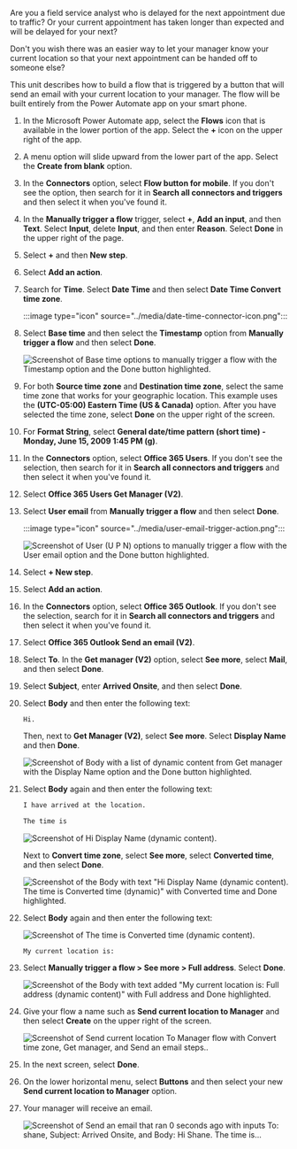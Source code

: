 Are you a field service analyst who is delayed for the next appointment due to traffic? Or your current appointment has taken longer than expected and will be delayed for your next?

Don't you wish there was an easier way to let your manager know your current location so that your next appointment can be handed off to someone else?

This unit describes how to build a flow that is triggered by a button that
will send an email with your current location to your manager. The flow will be built
entirely from the Power Automate app on your smart phone.

1. In the Microsoft Power Automate app, select the **Flows** icon that
    is available in the lower portion of the app. Select the **+** icon
    on the upper right of the app.

1. A menu option will slide upward from the lower part of the app. Select the
    **Create from blank** option.

1. In the **Connectors** option, select **Flow button for mobile**. If you don't
    see the option, then search for it in **Search all connectors and triggers** and then
    select it when you've found it.

1. In the **Manually trigger a flow** trigger, select **+**,
    **Add an input**, and then **Text**. Select **Input**,
    delete **Input**, and then enter **Reason**. Select **Done** in the upper right of the page.

1. Select **+** and then **New step**.

1. Select **Add an action**.

1. Search for **Time**. Select **Date Time** and then select **Date Time Convert time zone**.

   :::image type="icon" source="../media/date-time-connector-icon.png":::

1. Select **Base time** and then select the **Timestamp** option from **Manually trigger a flow**
    and then select **Done**.

   ![Screenshot of Base time options to manually trigger a flow with the Timestamp option and the Done button highlighted.](../media/search-timestamp-connector.png)

1. For both **Source time zone** and **Destination time zone**, select the same time zone that works for your geographic location. This example uses the **(UTC-05:00) Eastern Time (US & Canada)** option. After you have selected the time zone, select **Done** on the upper right of the screen.

1. For **Format String**, select **General date/time pattern (short time) - Monday, June 15, 2009 1:45 PM (g)**.

1. In the **Connectors** option, select **Office 365 Users**. If you
    don't see the selection, then search for it in **Search all connectors and
    triggers** and then select it when you've found it.

1. Select **Office 365 Users Get Manager (V2)**.

1. Select **User email** from **Manually trigger a flow** and then select **Done**.

   :::image type="icon" source="../media/user-email-trigger-action.png":::

    ![Screenshot of User (U P N) options to manually trigger a flow with the User email option and the Done button highlighted.](../media/user-email-trigger-action2.png)

1. Select **+ New step**.

1. Select **Add an action**.

1. In the **Connectors** option, select **Office 365 Outlook**. If you
    don't see the selection, search for it in **Search all connectors and
    triggers** and then select it when you've found it.

1. Select **Office 365 Outlook Send an email (V2)**.

1. Select **To**. In the **Get manager (V2)** option, select **See
    more**, select **Mail**, and then select **Done**.

1. Select **Subject**, enter **Arrived Onsite**, and then select **Done**.

1. Select **Body** and then enter the following text:

    ```Hi.```

    Then, next to **Get Manager (V2)**, select **See more**. Select **Display Name** and then **Done**.

    ![Screenshot of Body with a list of dynamic content from Get manager with the Display Name option and the Done button highlighted.](../media/add-get-manager-display-name.png)

1. Select **Body** again and then enter the following text:

   ```r
   I have arrived at the location.

   The time is
   ```

    ![Screenshot of Hi Display Name (dynamic content).](../media/add-get-manager-display-name-2.png)

    Next to **Convert time zone**, select **See more**, select
    **Converted time**, and then select **Done**.

    ![Screenshot of the Body with text "Hi Display Name (dynamic content). The time is Converted time (dynamic)" with Converted time and Done highlighted.](../media/add-get-manager-display-name-time.png)

1. Select **Body** again and then enter the following text:

    ![Screenshot of The time is Converted time (dynamic content).](../media/add-converted-time.png)

    ```My current location is:```

1. Select **Manually trigger a flow > See more > Full address**. Select **Done**.

    ![Screenshot of the Body with text added "My current location is: Full address (dynamic content)" with Full address and Done highlighted.](../media/add-full-address.png)

1. Give your flow a name such as **Send current location to Manager**
    and then select **Create** on the upper right of the screen.

    ![Screenshot of Send current location To Manager flow with Convert time zone, Get manager, and Send an email steps..](../media/complete-flow2.png)

1. In the next screen, select **Done**.

1. On the lower horizontal menu, select **Buttons** and then select your new **Send current location to Manager** option.

1. Your manager will receive an email.

    ![Screenshot of Send an email that ran 0 seconds ago with inputs To: shane, Subject: Arrived Onsite, and Body: Hi Shane. The time is...](../media/send-email.png)
